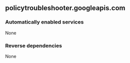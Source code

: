 ## policytroubleshooter.googleapis.com

### Automatically enabled services

None

### Reverse dependencies

None
